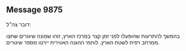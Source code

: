 ## Message 9875

דובר צה"ל:

בהמשך להתרעות שהופעלו לפני זמן קצר במרכז הארץ, זוהו שמונה שיגורים שחצו ממרחב רפיח לשטח הארץ.
לוחמי ההגנה האווירית יירטו מספר שיגורים.

